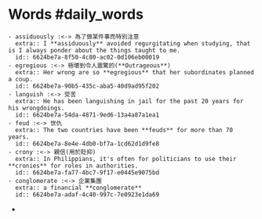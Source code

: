 # Words #daily_words
	- assiduously :<-> 為了做某件事而特別注意
	  extra:: I **assiduously** avoided regurgitating when studying, that is I always ponder about the things taught to me.
	  id:: 6624be7a-8f50-4c80-ac02-0d106eb00019
	- egregious :<-> 極壞到令人震驚的(**Outrageous**)
	  extra:: Her wrong are so **egregious** that her subordinates planned a coup.
	  id:: 6624be7a-90b5-435c-aba5-40d9ad95f202
	- languish :<-> 受苦
	  extra:: He has been languishing in jail for the past 20 years for his wrongdoings.
	  id:: 6624be7a-54da-4871-9ed6-13a4a87a1ea1
	- feud :<-> 世仇
	  extra:: The two countries have been **feuds** for more than 70 years.
	  id:: 6624be7a-8e4e-4db0-bf7a-1cd62d1d9fe8
	- crony :<-> 親信(用於貶抑)
	  extra:: In Philippians, it's often for politicians to use their **cronies** for roles in authorities.
	  id:: 6624be7a-fa77-4bc7-9f17-e0445e9075bd
	- conglomerate :<-> 企業集團
	  extra:: a financial **conglomerate**
	  id:: 6624be7a-adaf-4c40-997c-7e0923e1da69
-